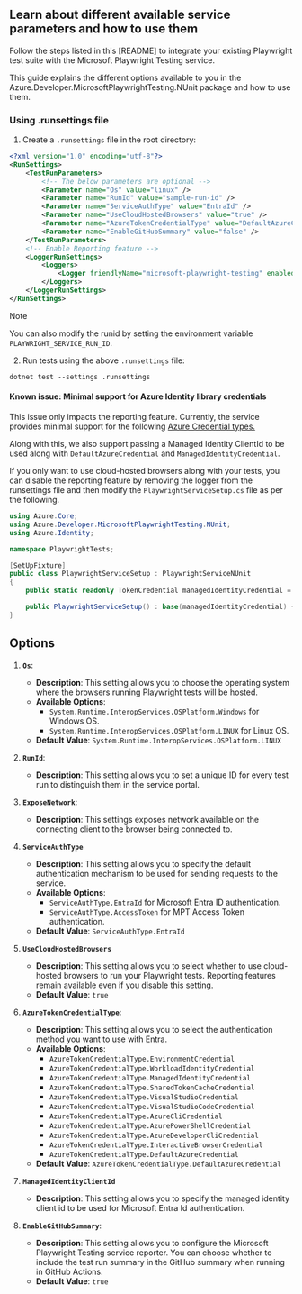 ## Learn about different available service parameters and how to use them

Follow the steps listed in this [README]<!--(https://github.com/Azure/azure-sdk-for-net/tree/main/sdk/playwrighttesting/Azure.Developer.MicrosoftPlaywrightTesting.NUnit/README.md)--> to integrate your existing Playwright test suite with the Microsoft Playwright Testing service.

This guide explains the different options available to you in the Azure.Developer.MicrosoftPlaywrightTesting.NUnit package and how to use them.

### Using .runsettings file

1. Create a `.runsettings` file in the root directory:

```xml
<?xml version="1.0" encoding="utf-8"?>
<RunSettings>
    <TestRunParameters>
        <!-- The below parameters are optional -->
        <Parameter name="Os" value="linux" />
        <Parameter name="RunId" value="sample-run-id" />
        <Parameter name="ServiceAuthType" value="EntraId" />
        <Parameter name="UseCloudHostedBrowsers" value="true" />
        <Parameter name="AzureTokenCredentialType" value="DefaultAzureCredential" />
        <Parameter name="EnableGitHubSummary" value="false" />
    </TestRunParameters>
    <!-- Enable Reporting feature -->
    <LoggerRunSettings>
        <Loggers>
            <Logger friendlyName="microsoft-playwright-testing" enabled="true" />
        </Loggers>
    </LoggerRunSettings>
</RunSettings>
```

  > [!NOTE]
  > You can also modify the runid by setting the environment variable `PLAYWRIGHT_SERVICE_RUN_ID`.

2. Run tests using the above `.runsettings` file:

```dotnetcli
dotnet test --settings .runsettings
```

#### Known issue: Minimal support for Azure Identity library credentials

This issue only impacts the reporting feature. Currently, the service provides minimal support for the following [Azure Credential types.](https://learn.microsoft.com/dotnet/api/overview/azure/identity-readme?view=azure-dotnet#credential-classes)

Along with this, we also support passing a Managed Identity ClientId to be used along with `DefaultAzureCredential` and `ManagedIdentityCredential`. 

If you only want to use cloud-hosted browsers along with your tests, you can disable the reporting feature by removing the logger from the runsettings file and then modify the `PlaywrightServiceSetup.cs` file as per the following.

```C# Snippet:Sample1_CustomisingServiceParameters
using Azure.Core;
using Azure.Developer.MicrosoftPlaywrightTesting.NUnit;
using Azure.Identity;

namespace PlaywrightTests;

[SetUpFixture]
public class PlaywrightServiceSetup : PlaywrightServiceNUnit
{
    public static readonly TokenCredential managedIdentityCredential = new ManagedIdentityCredential();

    public PlaywrightServiceSetup() : base(managedIdentityCredential) {}
}
```

## Options

1. **`Os`**:
    - **Description**: This setting allows you to choose the operating system where the browsers running Playwright tests will be hosted.
    - **Available Options**:
        - `System.Runtime.InteropServices.OSPlatform.Windows` for Windows OS.
        - `System.Runtime.InteropServices.OSPlatform.LINUX` for Linux OS.
    - **Default Value**: `System.Runtime.InteropServices.OSPlatform.LINUX`

2. **`RunId`**:
    - **Description**: This setting allows you to set a unique ID for every test run to distinguish them in the service portal.

3. **`ExposeNetwork`**:
    - **Description**: This settings exposes network available on the connecting client to the browser being connected to.

4. **`ServiceAuthType`**
    - **Description**: This setting allows you to specify the default authentication mechanism to be used for sending requests to the service.
    - **Available Options**:
        - `ServiceAuthType.EntraId` for Microsoft Entra ID authentication.
        - `ServiceAuthType.AccessToken` for MPT Access Token authentication.
    - **Default Value**: `ServiceAuthType.EntraId`

5. **`UseCloudHostedBrowsers`**
    - **Description**: This setting allows you to select whether to use cloud-hosted browsers to run your Playwright tests. Reporting features remain available even if you disable this setting.
    - **Default Value**: `true`

6. **`AzureTokenCredentialType`**:
    - **Description**: This setting allows you to select the authentication method you want to use with Entra.
    - **Available Options**:
        - `AzureTokenCredentialType.EnvironmentCredential`
        - `AzureTokenCredentialType.WorkloadIdentityCredential`
        - `AzureTokenCredentialType.ManagedIdentityCredential`
        - `AzureTokenCredentialType.SharedTokenCacheCredential`
        - `AzureTokenCredentialType.VisualStudioCredential`
        - `AzureTokenCredentialType.VisualStudioCodeCredential`
        - `AzureTokenCredentialType.AzureCliCredential`
        - `AzureTokenCredentialType.AzurePowerShellCredential`
        - `AzureTokenCredentialType.AzureDeveloperCliCredential`
        - `AzureTokenCredentialType.InteractiveBrowserCredential`
        - `AzureTokenCredentialType.DefaultAzureCredential`
    - **Default Value**: `AzureTokenCredentialType.DefaultAzureCredential`

7. **`ManagedIdentityClientId`**
    - **Description**: This setting allows you to specify the managed identity client id to be used for Microsoft Entra Id authentication.

8. **`EnableGitHubSummary`**:
    - **Description**: This setting allows you to configure the Microsoft Playwright Testing service reporter. You can choose whether to include the test run summary in the GitHub summary when running in GitHub Actions.
    - **Default Value**: `true`

